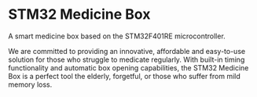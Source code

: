 # STM32 Medicine Box
A smart medicine box based on the STM32F401RE microcontroller.

We are committed to providing an innovative, affordable and easy-to-use solution for those who struggle to medicate regularly.
With built-in timing functionality and automatic box opening capabilities, 
the STM32 Medicine Box is a perfect tool the elderly, forgetful, or those who suffer from mild memory loss.
